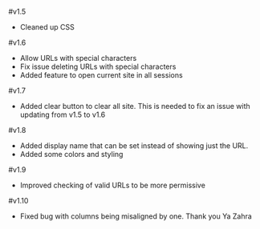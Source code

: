 #v1.5
* Cleaned up CSS

#v1.6
* Allow URLs with special characters
* Fix issue deleting URLs with special characters
* Added feature to open current site in all sessions

#v1.7 
* Added clear button to clear all site. This is needed to fix an issue with updating from v1.5 to v1.6

#v1.8
* Added display name that can be set instead of showing just the URL.
* Added some colors and styling

#v1.9
* Improved checking of valid URLs to be more permissive

#v1.10
* Fixed bug with columns being misaligned by one. Thank you Ya Zahra
